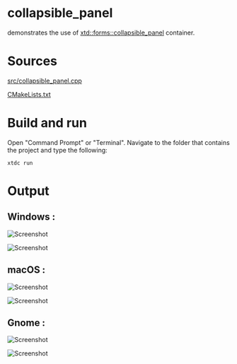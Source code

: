 # collapsible_panel

demonstrates the use of [xtd::forms::collapsible_panel](../../../src/xtd_forms/include/xtd/forms/collapsible_panel.hpp) container.

# Sources

[src/collapsible_panel.cpp](src/collapsible_panel.cpp)

[CMakeLists.txt](CMakeLists.txt)

# Build and run

Open "Command Prompt" or "Terminal". Navigate to the folder that contains the project and type the following:

```shell
xtdc run
```

# Output

## Windows :

![Screenshot](../../../docs/pictures/examples/collapsible_panel_w.png)

![Screenshot](../../../docs/pictures/examples/collapsible_panel_wd.png)

## macOS :

![Screenshot](../../../docs/pictures/examples/collapsible_panel_m.png)

![Screenshot](../../../docs/pictures/examples/collapsible_panel_md.png)

## Gnome :

![Screenshot](../../../docs/pictures/examples/collapsible_panel_g.png)

![Screenshot](../../../docs/pictures/examples/collapsible_panel_gd.png)
